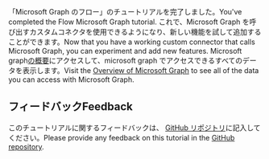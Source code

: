 <!-- markdownlint-disable MD002 MD041 -->

<span data-ttu-id="005e6-101">「Microsoft Graph のフロー」のチュートリアルを完了しました。</span><span class="sxs-lookup"><span data-stu-id="005e6-101">You've completed the Flow Microsoft Graph tutorial.</span></span> <span data-ttu-id="005e6-102">これで、Microsoft Graph を呼び出すカスタムコネクタを使用できるようになり、新しい機能を試して追加することができます。</span><span class="sxs-lookup"><span data-stu-id="005e6-102">Now that you have a working custom connector that calls Microsoft Graph, you can experiment and add new features.</span></span> <span data-ttu-id="005e6-103">Microsoft graph[の概要](/graph/overview)にアクセスして、microsoft graph でアクセスできるすべてのデータを表示します。</span><span class="sxs-lookup"><span data-stu-id="005e6-103">Visit the [Overview of Microsoft Graph](/graph/overview) to see all of the data you can access with Microsoft Graph.</span></span>

## <a name="feedback"></a><span data-ttu-id="005e6-104">フィードバック</span><span class="sxs-lookup"><span data-stu-id="005e6-104">Feedback</span></span>

<span data-ttu-id="005e6-105">このチュートリアルに関するフィードバックは、 [GitHub リポジトリ](https://github.com/microsoftgraph/msgraph-training-microsoftflow)に記入してください。</span><span class="sxs-lookup"><span data-stu-id="005e6-105">Please provide any feedback on this tutorial in the [GitHub repository](https://github.com/microsoftgraph/msgraph-training-microsoftflow).</span></span>

